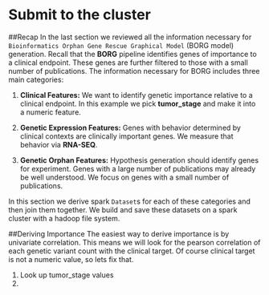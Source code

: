 # Submit to the cluster

##Recap
  In the last section we reviewed all the information necessary for `Bioinformatics Orphan Gene Rescue Graphical Model` (BORG model) generation. Recall that the **BORG** pipeline identifies genes of importance to a clinical endpoint.  These genes are further filtered to those with a small number of publications.  The information necessary for BORG includes three main categories:
  
  1. **Clinical Features:** We want to identify genetic importance relative to a clinical endpoint.  In this example we pick **tumor_stage** and make it into a numeric feature.

  2. **Genetic Expression Features:** Genes with behavior determined by clinical contexts are clinically important genes. We measure that behavior via **RNA-SEQ**.
  
  3. **Genetic Orphan Features:** Hypothesis generation should identify genes for experiment.  Genes with a large number of publications may already be well understood.  We focus on genes with a small number of publications.

In this section we derive spark `Dataset`s for each of these categories and then join them together.  We build and save these datasets on a spark cluster with a hadoop file system.  

##Deriving Importance
  The easiest way to derive importance is by univariate correlation.  This means we will look for the pearson correlation of each genetic variant count with the clinical target.  Of course clinical target is not a numeric value, so lets fix that.
  
  1. Look up tumor_stage values
  2. 

